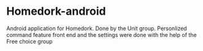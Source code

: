 # Homedork-android
Android application for Homedork.
Done by the Unit group.
Personlized command feature front end and the settings were done with the help of the Free choice group
